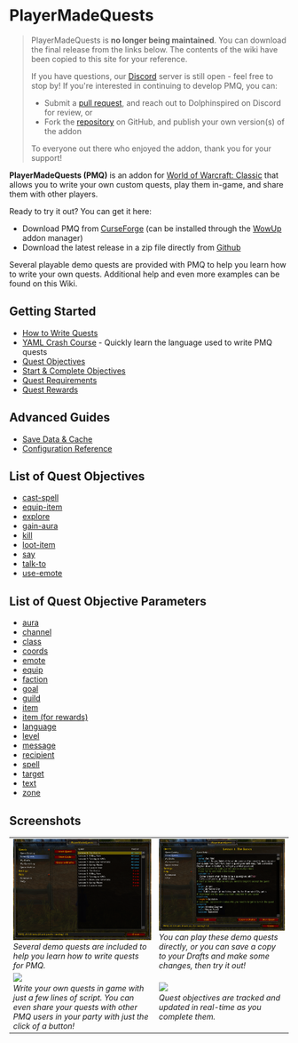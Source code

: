 # PlayerMadeQuests

> PlayerMadeQuests is **no longer being maintained**. You can download the final release from the links below. The contents of the wiki have been copied to this site for your reference.
>
> If you have questions, our [Discord](https://discord.gg/gHMjCgs) server is still open - feel free to stop by! If you're interested in continuing to develop PMQ, you can:
> * Submit a [pull request](https://github.com/runeberry/PlayerMadeQuests/pulls), and reach out to Dolphinspired on Discord for review, or
> * Fork the [repository](https://github.com/runeberry/PlayerMadeQuests) on GitHub, and publish your own version(s) of the addon
>
> To everyone out there who enjoyed the addon, thank you for your support!

**PlayerMadeQuests (PMQ)** is an addon for [World of Warcraft: Classic](https://worldofwarcraft.com/en-us/wowclassic) that allows you to write your own custom quests, play them in-game, and share them with other players.

Ready to try it out? You can get it here:

* Download PMQ from [CurseForge](https://www.curseforge.com/wow/addons/pmq) (can be installed through the [WowUp](https://wowup.io/) addon manager)
* Download the latest release in a zip file directly from [Github](https://github.com/runeberry/PlayerMadeQuests/releases)

Several playable demo quests are provided with PMQ to help you learn how to write your own quests. Additional help and even more examples can be found on this Wiki.

## Getting Started

* [How to Write Quests](guides/writing-quests.md)
* [YAML Crash Course](guides/yaml-crash-course.md) - Quickly learn the language used to write PMQ quests
* [Quest Objectives](guides/objectives.md)
* [Start & Complete Objectives](guides/start-complete.md)
* [Quest Requirements](guides/requirements.md)
* [Quest Rewards](guides/rewards.md)

## Advanced Guides

* [Save Data & Cache](guides/save-data.md)
* [Configuration Reference](guides/configuration.md)

## List of Quest Objectives

* [cast-spell](objectives/cast-spell.md)
* [equip-item](objectives/equip-item.md)
* [explore](objectives/explore.md)
* [gain-aura](objectives/gain-aura.md)
* [kill](objectives/kill.md)
* [loot-item](objectives/loot-item.md)
* [say](objectives/say.md)
* [talk-to](objectives/talk-to.md)
* [use-emote](objectives/use-emote.md)

## List of Quest Objective Parameters

* [aura](parameters/aura.md)
* [channel](parameters/channel.md)
* [class](parameters/class.md)
* [coords](parameters/coords.md)
* [emote](parameters/emote.md)
* [equip](parameters/equip.md)
* [faction](parameters/faction.md)
* [goal](parameters/goal.md)
* [guild](parameters/guild.md)
* [item](parameters/item.md)
* [item (for rewards)](parameters/item-rewards.md)
* [language](parameters/language.md)
* [level](parameters/level.md)
* [message](parameters/message.md)
* [recipient](parameters/recipient.md)
* [spell](parameters/spell.md)
* [target](parameters/target.md)
* [text](parameters/text.md)
* [zone](parameters/zone.md)

## Screenshots

<table>
  <tr>
    <td>
      <a href="assets/images/demo1.png"><img src="assets/images/demo1.png"/></a><br/>
      <i>Several demo quests are included to help you learn how to write quests for PMQ.</i>
    </td>
    <td>
      <a href="assets/images/demo2.png"><img src="assets/images/demo2.png"/></a><br/>
      <i>You can play these demo quests directly, or you can save a copy to your Drafts and make some changes, then try it out!</i>
    </td>
  </tr>
  <tr>
    <td>
      <a href="assets/images/draft1.png"><img src="assets/images/draft1.png"/></a><br/>
      <i>Write your own quests in game with just a few lines of script. You can even share your quests with other PMQ users in your party with just the click of a button!</i>
    </td>
    <td>
      <a href="assets/images/quest-log1.png"><img src="assets/images/quest-log1.png"/></a><br/>
      <i>Quest objectives are tracked and updated in real-time as you complete them.</i>
    </td>
  </tr>
</table>